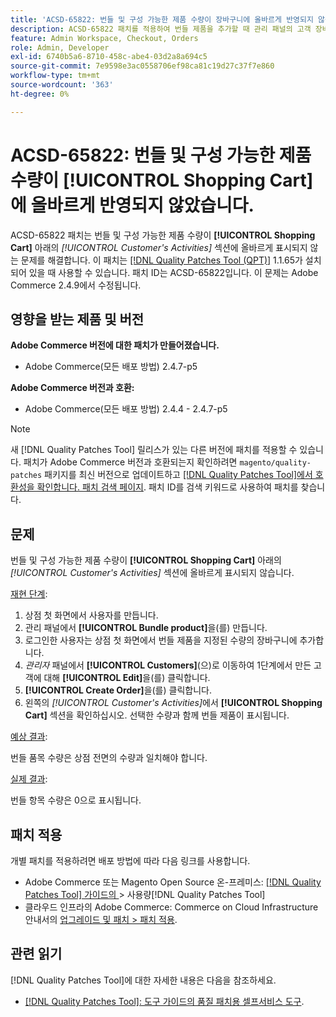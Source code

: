 ```yaml
---
title: 'ACSD-65822: 번들 및 구성 가능한 제품 수량이 장바구니에 올바르게 반영되지 않음'
description: ACSD-65822 패치를 적용하여 번들 제품을 추가할 때 관리 패널의 고객 장바구니 섹션에 수량이 0으로 표시되는 Adobe Commerce 문제를 해결합니다.
feature: Admin Workspace, Checkout, Orders
role: Admin, Developer
exl-id: 6740b5a6-8710-458c-abe4-03d2a8a694c5
source-git-commit: 7e9598e3ac0558706ef98ca81c19d27c37f7e860
workflow-type: tm+mt
source-wordcount: '363'
ht-degree: 0%

---
```


# ACSD-65822: 번들 및 구성 가능한 제품 수량이 [!UICONTROL Shopping Cart]에 올바르게 반영되지 않았습니다.

ACSD-65822 패치는 번들 및 구성 가능한 제품 수량이 **[!UICONTROL Shopping Cart]** 아래의 *[!UICONTROL Customer's Activities]* 섹션에 올바르게 표시되지 않는 문제를 해결합니다. 이 패치는 [[!DNL Quality Patches Tool (QPT)]](/help/tools/quality-patches-tool/quality-patches-tool-to-self-serve-quality-patches.md) 1.1.65가 설치되어 있을 때 사용할 수 있습니다. 패치 ID는 ACSD-65822입니다. 이 문제는 Adobe Commerce 2.4.9에서 수정됩니다.

## 영향을 받는 제품 및 버전

**Adobe Commerce 버전에 대한 패치가 만들어졌습니다.**

* Adobe Commerce(모든 배포 방법) 2.4.7-p5

**Adobe Commerce 버전과 호환:**

* Adobe Commerce(모든 배포 방법) 2.4.4 - 2.4.7-p5

>[!NOTE]
>
>새 [!DNL Quality Patches Tool] 릴리스가 있는 다른 버전에 패치를 적용할 수 있습니다. 패치가 Adobe Commerce 버전과 호환되는지 확인하려면 `magento/quality-patches` 패키지를 최신 버전으로 업데이트하고 [[!DNL Quality Patches Tool]에서 호환성을 확인합니다. 패치 검색 페이지](https://experienceleague.adobe.com/tools/commerce-quality-patches/index.html?lang=ko). 패치 ID를 검색 키워드로 사용하여 패치를 찾습니다.

## 문제

번들 및 구성 가능한 제품 수량이 **[!UICONTROL Shopping Cart]** 아래의 *[!UICONTROL Customer's Activities]* 섹션에 올바르게 표시되지 않습니다.

<u>재현 단계</u>:

1. 상점 첫 화면에서 사용자를 만듭니다.
2. 관리 패널에서 **[!UICONTROL Bundle product]**&#x200B;을(를) 만듭니다.
3. 로그인한 사용자는 상점 첫 화면에서 번들 제품을 지정된 수량의 장바구니에 추가합니다.
4. *관리자* 패널에서 **[!UICONTROL Customers]**(으)로 이동하여 1단계에서 만든 고객에 대해 **[!UICONTROL Edit]**&#x200B;을(를) 클릭합니다.
5. **[!UICONTROL Create Order]**&#x200B;을(를) 클릭합니다.
6. 왼쪽의 *[!UICONTROL Customer's Activities]*&#x200B;에서 **[!UICONTROL Shopping Cart]** 섹션을 확인하십시오. 선택한 수량과 함께 번들 제품이 표시됩니다.

<u>예상 결과</u>:

번들 품목 수량은 상점 전면의 수량과 일치해야 합니다.

<u>실제 결과</u>:

번들 항목 수량은 0으로 표시됩니다.

## 패치 적용

개별 패치를 적용하려면 배포 방법에 따라 다음 링크를 사용합니다.

* Adobe Commerce 또는 Magento Open Source 온-프레미스: [[!DNL Quality Patches Tool]  가이드의 ](/help/tools/quality-patches-tool/usage.md)> 사용량[!DNL Quality Patches Tool]
* 클라우드 인프라의 Adobe Commerce: Commerce on Cloud Infrastructure 안내서의 [업그레이드 및 패치 > 패치 적용](https://experienceleague.adobe.com/docs/commerce-cloud-service/user-guide/develop/upgrade/apply-patches.html?lang=ko).

## 관련 읽기

[!DNL Quality Patches Tool]에 대한 자세한 내용은 다음을 참조하세요.

* [[!DNL Quality Patches Tool]: 도구 가이드의 품질 패치용 셀프서비스 도구](/help/tools/quality-patches-tool/quality-patches-tool-to-self-serve-quality-patches.md).
